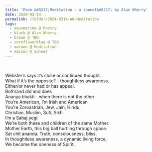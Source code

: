 ```yaml
---
title: 'Poem &#8217;Meditation - a sonnet&#8217; by Alan Wherry'
date: 2024-02-14
permalink: /folder/2024-0214-AW-Meditation
tags:
  - aquamarine @ Poetry
  - black @ Alan Wherry
  - brown @ TBD
  - cornflowerblue @ TBD
  - maroon @ Meditation
  - maroon @ Sonnet
---
```


<br>

<p>
Webster’s says it’s close or continued thought.<br>
What if it’s the opposite? - thoughtless awareness.<br>
Either/or never had or has appeal.<br>
Both/and did and does<br>
Ananya bhakti - when there is not the other<br>
You’re American, I’m Irish and American<br>
You’re Zoroastrian, Jew, Jain, Hindu,<br>
Christian, Muslim, Sufi, Sikh<br>
I’m a Sahaj yogi<br>
We’re both these and children of the same Mother.<br>
Mother Earth, this big ball hurtling through space.<br>
Sat chit ananda. Truth, consciousness, bliss.<br>
In thoughtless awareness, a dynamic living force,<br>
We become the oneness of Spirit.<br>
</p>
